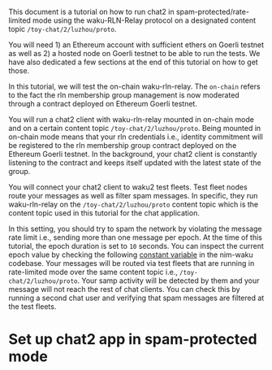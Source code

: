 This document is a tutorial on how to run chat2 in spam-protected/rate-limited mode using the waku-RLN-Relay protocol on a designated content topic  `/toy-chat/2/luzhou/proto`.

You will need 1) an Ethereum account with sufficient ethers on Goerli testnet as well as 2) a hosted node on Goerli testnet to be able to run the tests. 
We have  also dedicated a few sections at the end of this tutorial on how to get those.


In this tutorial, we will test the on-chain waku-rln-relay.
The `on-chain` refers to the fact the rln membership group management is now moderated through a contract deployed on Ethereum Goerli testnet.

You will run a chat2 client with waku-rln-relay mounted in on-chain mode and on a certain content topic `/toy-chat/2/luzhou/proto`.
Being mounted in on-chain mode means that your rln credentials i.e., identity commitment will be registered to the rln membership group contract deployed on the Ethereum Goerli testnet. 
In the background, your chat2 client is constantly listening to the contract and keeps itself updated with the latest state of the group.

You will connect your chat2 client to waku2 test fleets.
Test fleet nodes route your messages as well as filter spam messages.
In specific, they run waku-rln-relay on the `/toy-chat/2/luzhou/proto` content topic which is the content topic used in this tutorial for the chat application.

In this setting, you should try to spam the network by violating the message rate limit i.e.,
sending more than one message per epoch. 
At the time of this tutorial, the epoch duration is set to `10` seconds.
You can inspect the current epoch value by checking the following [constant variable](https://github.com/status-im/nim-waku/blob/21cac6d491a6d995a7a8ba84c85fecc7817b3d8b/waku/v2/protocol/waku_rln_relay/waku_rln_relay_types.nim#L119) in the nim-waku codebase.
Your messages will be routed via test fleets that are running in rate-limited mode over the same content topic i.e., `/toy-chat/2/luzhou/proto`.
Your samp activity will be detected by them and your message will not reach the rest of chat clients.
You can check this by running a second chat user and verifying that spam messages are filtered at the test fleets. 

# Set up chat2 app in spam-protected mode


